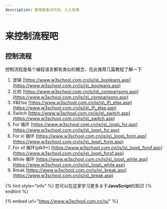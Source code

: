 ```yaml
---
description: 警惕面条式代码，人人有责
---
```


# 来控制流程吧

## 控制流程

控制流程是每个编程语言都有类似的概念，在此推荐几篇教程了解一下

1. 逻辑 [https://www.w3school.com.cn/js/js\_booleans.asp](https://www.w3school.com.cn/js/js\_booleans.asp)
2. 比较 [https://www.w3school.com.cn/js/js\_comparisons.asp](https://www.w3school.com.cn/js/js\_comparisons.asp)
3. If\&Else [https://www.w3school.com.cn/js/js\_if\_else.asp](https://www.w3school.com.cn/js/js\_if\_else.asp)
4. Switch [https://www.w3school.com.cn/js/js\_switch.asp](https://www.w3school.com.cn/js/js\_switch.asp)
5. For 循环 [https://www.w3school.com.cn/js/js\_loop\_for.asp](https://www.w3school.com.cn/js/js\_loop\_for.asp)
6. For in 循环 [https://www.w3school.com.cn/js/js\_loop\_forin.asp](https://www.w3school.com.cn/js/js\_loop\_forin.asp)
7. For of 循环(jdk9+) [https://www.w3school.com.cn/js/js\_loop\_forof.asp](https://www.w3school.com.cn/js/js\_loop\_forof.asp)
8. While 循环 [https://www.w3school.com.cn/js/js\_loop\_while.asp](https://www.w3school.com.cn/js/js\_loop\_while.asp)
9. Break [https://www.w3school.com.cn/js/js\_break.asp](https://www.w3school.com.cn/js/js\_break.asp)

{% hint style="info" %}
您可以在这里学习更多关于**JavaScript**的知识
{% endhint %}

{% embed url="https://www.w3school.com.cn/js/" %}
